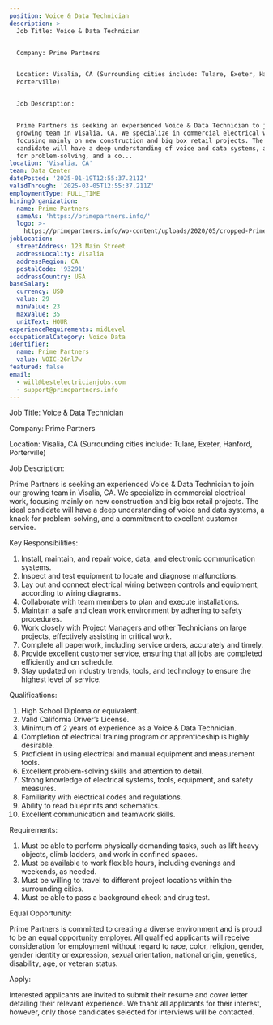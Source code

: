 ```yaml
---
position: Voice & Data Technician
description: >-
  Job Title: Voice & Data Technician


  Company: Prime Partners


  Location: Visalia, CA (Surrounding cities include: Tulare, Exeter, Hanford,
  Porterville)


  Job Description:


  Prime Partners is seeking an experienced Voice & Data Technician to join our
  growing team in Visalia, CA. We specialize in commercial electrical work,
  focusing mainly on new construction and big box retail projects. The ideal
  candidate will have a deep understanding of voice and data systems, a knack
  for problem-solving, and a co...
location: 'Visalia, CA'
team: Data Center
datePosted: '2025-01-19T12:55:37.211Z'
validThrough: '2025-03-05T12:55:37.211Z'
employmentType: FULL_TIME
hiringOrganization:
  name: Prime Partners
  sameAs: 'https://primepartners.info/'
  logo: >-
    https://primepartners.info/wp-content/uploads/2020/05/cropped-Prime-Partners-Logo-NO-BG-1-1.png
jobLocation:
  streetAddress: 123 Main Street
  addressLocality: Visalia
  addressRegion: CA
  postalCode: '93291'
  addressCountry: USA
baseSalary:
  currency: USD
  value: 29
  minValue: 23
  maxValue: 35
  unitText: HOUR
experienceRequirements: midLevel
occupationalCategory: Voice Data
identifier:
  name: Prime Partners
  value: VOIC-26nl7w
featured: false
email:
  - will@bestelectricianjobs.com
  - support@primepartners.info
---
```




Job Title: Voice & Data Technician

Company: Prime Partners

Location: Visalia, CA (Surrounding cities include: Tulare, Exeter, Hanford, Porterville)

Job Description:

Prime Partners is seeking an experienced Voice & Data Technician to join our growing team in Visalia, CA. We specialize in commercial electrical work, focusing mainly on new construction and big box retail projects. The ideal candidate will have a deep understanding of voice and data systems, a knack for problem-solving, and a commitment to excellent customer service.

Key Responsibilities:

1. Install, maintain, and repair voice, data, and electronic communication systems.
2. Inspect and test equipment to locate and diagnose malfunctions.
3. Lay out and connect electrical wiring between controls and equipment, according to wiring diagrams.
4. Collaborate with team members to plan and execute installations.
5. Maintain a safe and clean work environment by adhering to safety procedures.
6. Work closely with Project Managers and other Technicians on large projects, effectively assisting in critical work.
7. Complete all paperwork, including service orders, accurately and timely.
8. Provide excellent customer service, ensuring that all jobs are completed efficiently and on schedule.
9. Stay updated on industry trends, tools, and technology to ensure the highest level of service.

Qualifications:

1. High School Diploma or equivalent.
2. Valid California Driver’s License.
3. Minimum of 2 years of experience as a Voice & Data Technician.
4. Completion of electrical training program or apprenticeship is highly desirable.
5. Proficient in using electrical and manual equipment and measurement tools.
6. Excellent problem-solving skills and attention to detail.
7. Strong knowledge of electrical systems, tools, equipment, and safety measures.
8. Familiarity with electrical codes and regulations.
9. Ability to read blueprints and schematics.
10. Excellent communication and teamwork skills.

Requirements:

1. Must be able to perform physically demanding tasks, such as lift heavy objects, climb ladders, and work in confined spaces.
2. Must be available to work flexible hours, including evenings and weekends, as needed.
3. Must be willing to travel to different project locations within the surrounding cities.
4. Must be able to pass a background check and drug test.

Equal Opportunity:

Prime Partners is committed to creating a diverse environment and is proud to be an equal opportunity employer. All qualified applicants will receive consideration for employment without regard to race, color, religion, gender, gender identity or expression, sexual orientation, national origin, genetics, disability, age, or veteran status. 

Apply:

Interested applicants are invited to submit their resume and cover letter detailing their relevant experience. We thank all applicants for their interest, however, only those candidates selected for interviews will be contacted.
